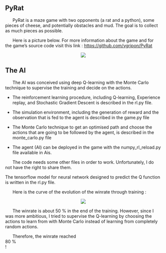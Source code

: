 ﻿## PyRat
 &nbsp;&nbsp;&nbsp;&nbsp;&nbsp;&nbsp;PyRat is a maze game with two opponents (a rat and a python), some pieces of cheese, and potentially obstacles and mud. The  goal is to collect as much pieces as possible.

 &nbsp;&nbsp;&nbsp;&nbsp;&nbsp;&nbsp;Here is a picture below. For more information about the game and for the game’s source code visit this link : https://github.com/vgripon/PyRat
 <p align="center"><img src="https://github.com/aminedassouli/AI_PyRat/blob/master/PyRat_game.png"></p>

## The AI
 &nbsp;&nbsp;&nbsp;&nbsp;&nbsp;&nbsp;The AI was conceived using deep Q-learning with the Monte Carlo technique to supervise the training and decide on the actions.

   - The reinforcement learning procedure, including Q-learning, Experience replay, and Stochastic Gradient Descent is described in the rl.py file.

   - The simulation environment, including the generation of reward and the observation that is fed to the agent is described in the game.py file

   - The Monte Carlo technique to get an optimised path and choose the actions that are going to be followed by the agent, is described in the monte_carlo.py file

   - The agent (AI) can be deployed in the game with the numpy_rl_reload.py file available in Ais.

 &nbsp;&nbsp;&nbsp;&nbsp;&nbsp;&nbsp;The code needs some other files in order to work. Unfortunately, I do not have the right to share them.


 The tensorflow model for neural network designed to predict the Q function is written in the rl.py file.

 &nbsp;&nbsp;&nbsp;&nbsp;&nbsp;&nbsp;Here is the curve of the evolution of the winrate through training : 
 <p align="center"><img src="https://github.com/aminedassouli/AI_PyRat/blob/master/winrate.png"></p>

 &nbsp;&nbsp;&nbsp;&nbsp;&nbsp;&nbsp;The winrate is about 50 % in the end of the training. However, since I was more ambitious, I tried to supervise the Q-learning by choosing the actions to learn from with Monte Carlo instead of learning from completely random actions. 

 &nbsp;&nbsp;&nbsp;&nbsp;&nbsp;&nbsp;Therefore, the winrate reached <br>80 %  </br>!
